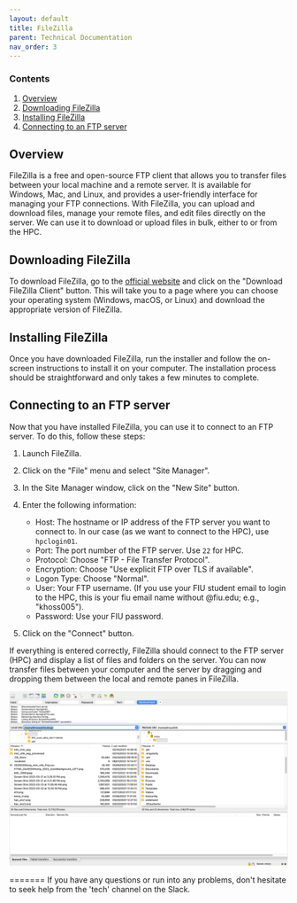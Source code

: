 ```yaml
---
layout: default
title: FileZilla
parent: Technical Documentation
nav_order: 3
---
```


### Contents
1. [Overview](#overview)
2. [Downloading FileZilla](#Downloading-FileZilla)
3. [Installing FileZilla](#Installing-FileZilla)
4. [Connecting to an FTP server](#Connecting-to-an-FTP-server)

## Overview

FileZilla is a free and open-source FTP client that allows you to transfer files between your local machine and a remote server. It is available for Windows, Mac, and Linux, and provides a user-friendly interface for managing your FTP connections. With FileZilla, you can upload and download files, manage your remote files, and edit files directly on the server. We can use it to download or upload files in bulk, either to or from the HPC. 

## Downloading FileZilla
To download FileZilla, go to the [official website](https://filezilla-project.org/) and click on the "Download FileZilla Client" button. This will take you to a page where you can choose your operating system (Windows, macOS, or Linux) and download the appropriate version of FileZilla.

## Installing FileZilla
Once you have downloaded FileZilla, run the installer and follow the on-screen instructions to install it on your computer. The installation process should be straightforward and only takes a few minutes to complete.

## Connecting to an FTP server
Now that you have installed FileZilla, you can use it to connect to an FTP server. To do this, follow these steps:

1. Launch FileZilla.
2. Click on the "File" menu and select "Site Manager".
3. In the Site Manager window, click on the "New Site" button.
4. Enter the following information:

    * Host: The hostname or IP address of the FTP server you want to connect to. In our case (as we want to connect to the HPC), use `hpclogin01`.
    * Port: The port number of the FTP server. Use `22` for HPC. 
    * Protocol: Choose "FTP - File Transfer Protocol".
    * Encryption: Choose "Use explicit FTP over TLS if available".
    * Logon Type: Choose "Normal".
    * User: Your FTP username. (If you use your FIU student email to login to the HPC, this is your fiu email name without @fiu.edu; e.g., "khoss005").
    * Password: Use your FIU password.

5. Click on the "Connect" button.

If everything is entered correctly, FileZilla should connect to the FTP server (HPC) and display a list of files and folders on the server. You can now transfer files between your computer and the server by dragging and dropping them between the local and remote panes in FileZilla.

![filezilla](https://raw.githubusercontent.com/NDCLab/wiki/main/docs/_assets/technical/filezilla.png)


=======
If you have any questions or run into any problems, don't hesitate to seek help from the 'tech' channel on the Slack.

